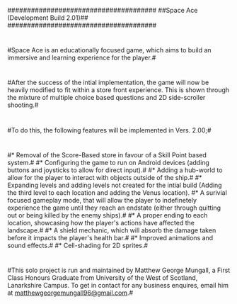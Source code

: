 ######################################
##Space Ace (Development Build 2.01)##
######################################
#
#Space Ace is an educationally focused game, which aims to build an immersive and learning experience for the player.#
#
#After the success of the intial implementation, the game will now be heavily modified to fit within a store front experience. This is shown through the mixture of multiple choice
based questions and 2D side-scroller shooting.# 
#
#To do this, the following features will be implemented in Vers. 2.00;#
#
#* Removal of the Score-Based store in favour of a Skill Point based system.#
#* Configuring the game to run on Android devices (adding buttons and joysticks to allow for direct input).#
#* Adding a hub-world to allow for the player to interact with objects outside of the ship.#
#* Expanding levels and adding levels not created for the intial build (Adding the third level to each location and adding the Venus location).
#* A surivial focused gameplay mode, that will allow the player to indefinetely experience the game until they reach an endstate (either through quitting out or being killed by
  the enemy ships).#
#* A proper ending to each location, showcasing how the player's actions have affected the landscape.# 
#* A shield mechanic, which will absorb the damage taken before it impacts the player's health bar.#
#* Improved animations and sound effects.#
#* Cell-shading for 2D sprites.#
#
#This solo project is run and maintained by Matthew George Mungall, a First Class Honours Graduate from University of the West of Scotland, Lanarkshire Campus. To get in contact
for any business enquires, email him at matthewgeorgemungall96@gmail.com.#
#
#

